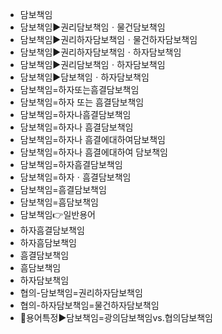- 담보책임
- 담보책임▶️권리담보책임ㆍ물건담보책임
- 담보책임▶️권리하자담보책임ㆍ물건하자담보책임
- 담보책임▶️권리하자담보책임ㆍ하자담보책임
- 담보책임▶️권리담보책임ㆍ하자담보책임
- 담보책임▶️담보책임ㆍ하자담보책임
- 담보책임=하자또는흠결담보책임
- 담보책임=하자 또는 흠결담보책임
- 담보책임=하자나흠결담보책임
- 담보책임=하자나 흠결담보책임
- 담보책임=하자나 흠결에대하여담보책임
- 담보책임=하자나 흠결에대하여 담보책임
- 담보책임=하자흠결담보책임
- 담보책임=하자ㆍ흠결담보책임
- 담보책임=흠결담보책임
- 담보책임=흠담보책임
- 담보책임👉일반용어
- 하자흠결담보책임
- 하자흠담보책임
- 흠결담보책임
- 흠담보책임
- 하자담보책임
- 협의-담보책임=권리하자담보책임
- 협의-하자담보책임=물건하자담보책임
- 📌용어특정▶️담보책임=광의담보책임vs.협의담보책임

